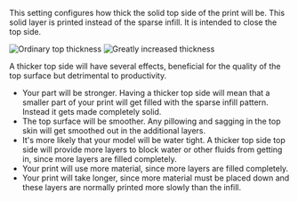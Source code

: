 This setting configures how thick the solid top side of the print will be. This solid layer is printed instead of the sparse infill. It is intended to close the top side.

![Ordinary top thickness](top_bottom_thickness_0.8.png)
![Greatly increased thickness](top_thickness.png)

A thicker top side will have several effects, beneficial for the quality of the top surface but detrimental to productivity.
* Your part will be stronger. Having a thicker top side will mean that a smaller part of your print will get filled with the sparse infill pattern. Instead it gets made completely solid.
* The top surface will be smoother. Any pillowing and sagging in the top skin will get smoothed out in the additional layers.
* It's more likely that your model will be water tight. A thicker top side top side will provide more layers to block water or other fluids from getting in, since more layers are filled completely.
* Your print will use more material, since more layers are filled completely.
* Your print will take longer, since more material must be placed down and these layers are normally printed more slowly than the infill.